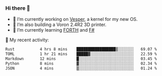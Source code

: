 ### Hi there 👋

<!--
**berkus/berkus** is a ✨ _special_ ✨ repository because its `README.md` (this file) appears on your GitHub profile.

Here are some ideas to get you started:

- 🔭 I’m currently working on ...
- 🌱 I’m currently learning ...
- 👯 I’m looking to collaborate on ...
- 🤔 I’m looking for help with ...
- 💬 Ask me about ...
- 📫 How to reach me: ...
- 😄 Pronouns: ...
- ⚡ Fun fact: ...
-->

- 🔭 I’m currently working on [Vesper](https://github.com/metta-systems/vesper), a kernel for my new OS.
- 🔭 I’m also building a Voron 2.4R2 3D printer.
- 🌱 I’m currently learning [FORTH](http://forth.com/starting-forth/) and [F#](https://fsharpforfunandprofit.com/)

💼 My recent activity:

<!--START_SECTION:waka-->

```txt
Rust           4 hrs 8 mins    █████████████████▒░░░░░░░   69.07 %
TOML           1 hr 21 mins    █████▓░░░░░░░░░░░░░░░░░░░   22.59 %
Markdown       12 mins         █░░░░░░░░░░░░░░░░░░░░░░░░   03.45 %
Python         8 mins          ▓░░░░░░░░░░░░░░░░░░░░░░░░   02.34 %
JSON           4 mins          ▒░░░░░░░░░░░░░░░░░░░░░░░░   01.24 %
```

<!--END_SECTION:waka-->
